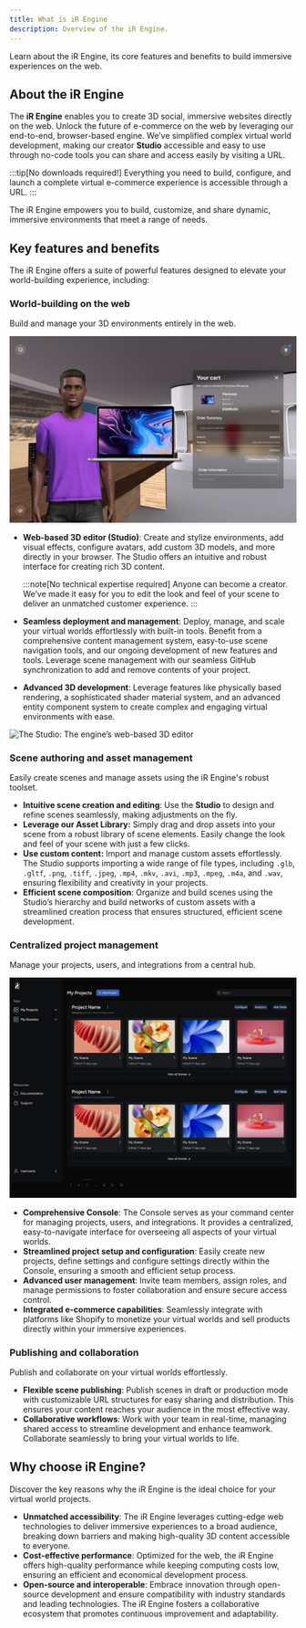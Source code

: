 ```yaml
---
title: What is iR Engine
description: Overview of the iR Engine.
---
```


Learn about the iR Engine, its core features and benefits to build immersive experiences on the web.

## About the iR Engine

The **iR Engine** enables you to create 3D social, immersive websites directly on the web. Unlock the future of e-commerce on the web by leveraging our end-to-end, browser-based engine. We’ve simplified complex virtual world development, making our creator **Studio** accessible and easy to use through no-code tools you can share and access easily by visiting a URL.

:::tip[No downloads required!]
Everything you need to build, configure, and launch a complete virtual e-commerce experience is accessible through a URL.
:::

The iR Engine empowers you to build, customize, and share dynamic, immersive environments that meet a range of needs.

## Key features and benefits

The iR Engine offers a suite of powerful features designed to elevate your world-building experience, including:

### World-building on the web

Build and manage your 3D environments entirely in the web.

![Shopping experience in the iR Engine](../../../assets/images/introduction/shopping-experience-ir-engine.png)

- **Web-based 3D editor (Studio)**: Create and stylize environments, add visual effects, configure avatars, add custom 3D models, and more directly in your browser. The Studio offers an intuitive and robust interface for creating rich 3D content.

    :::note[No technical expertise required]
    Anyone can become a creator. We’ve made it easy for you to edit the look and feel of your scene to deliver an unmatched customer experience.
    :::

- **Seamless deployment and management**: Deploy, manage, and scale your virtual worlds effortlessly with built-in tools. Benefit from a comprehensive content management system, easy-to-use scene navigation tools, and our ongoing development of new features and tools. Leverage scene management with our seamless GitHub synchronization to add and remove contents of your project.
- **Advanced 3D development**: Leverage features like physically based rendering, a sophisticated shader material system, and an advanced entity component system to create complex and engaging virtual environments with ease.

![The Studio: The engine’s web-based 3D editor](../../../assets/images/introduction/studio-web-based-editor.png)

### Scene authoring and asset management

Easily create scenes and manage assets using the iR Engine's robust toolset.

- **Intuitive scene creation and editing**: Use the **Studio** to design and refine scenes seamlessly, making adjustments on the fly.
- **Leverage our Asset Library:** Simply drag and drop assets into your scene from a robust library of scene elements. Easily change the look and feel of your scene with just a few clicks.
- **Use custom content:** Import and manage custom assets effortlessly. The Studio supports importing a wide range of file types, including `.glb`, `.gltf`, `.png`, `.tiff`, `.jpeg`, `.mp4`, `.mkv`, `.avi`, `.mp3`, `.mpeg`, `.m4a`, and `.wav`, ensuring flexibility and creativity in your projects.
- **Efficient scene composition**: Organize and build scenes using the Studio’s hierarchy and build networks of custom assets with a streamlined creation process that ensures structured, efficient scene development.

### Centralized project management

Manage your projects, users, and integrations from a central hub.

![The Console: Your central project management hub](../../../assets/images/introduction/console-project-management-hub.png)

- **Comprehensive Console**: The Console serves as your command center for managing projects, users, and integrations. It provides a centralized, easy-to-navigate interface for overseeing all aspects of your virtual worlds.
- **Streamlined project setup and configuration**: Easily create new projects, define settings and configure settings directly within the Console, ensuring a smooth and efficient setup process.
- **Advanced user management**: Invite team members, assign roles, and manage permissions to foster collaboration and ensure secure access control.
- **Integrated e-commerce capabilities**: Seamlessly integrate with platforms like Shopify to monetize your virtual worlds and sell products directly within your immersive experiences.

### Publishing and collaboration

Publish and collaborate on your virtual worlds effortlessly.

- **Flexible scene publishing**: Publish scenes in draft or production mode with customizable URL structures for easy sharing and distribution. This ensures your content reaches your audience in the most effective way.
- **Collaborative workflows**: Work with your team in real-time, managing shared access to streamline development and enhance teamwork. Collaborate seamlessly to bring your virtual worlds to life.

## Why choose iR Engine?

Discover the key reasons why the iR Engine is the ideal choice for your virtual world projects.

- **Unmatched accessibility**: The iR Engine leverages cutting-edge web technologies to deliver immersive experiences to a broad audience, breaking down barriers and making high-quality 3D content accessible to everyone.
- **Cost-effective performance**: Optimized for the web, the iR Engine offers high-quality performance while keeping computing costs low, ensuring an efficient and economical development process.
- **Open-source and interoperable**: Embrace innovation through open-source development and ensure compatibility with industry standards and leading technologies. The iR Engine fosters a collaborative ecosystem that promotes continuous improvement and adaptability.
